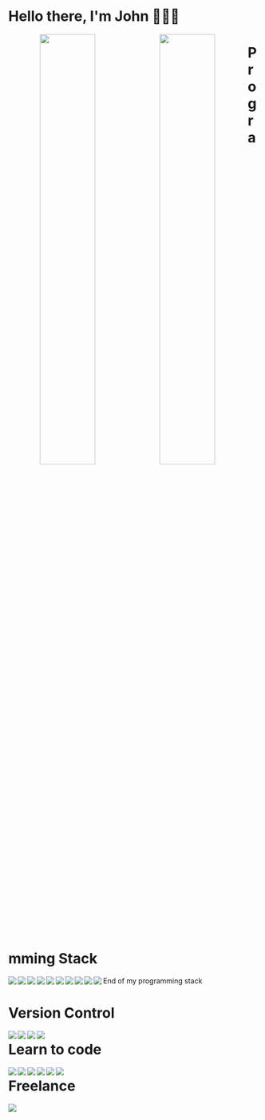 # Hello there, I'm John 👋👋👋
<p align="center">
<img align='left' width='47%' src="https://github-readme-stats.vercel.app/api?username=stevengabule&show_icons=true&theme=radical" />
<img align='left' width='47%' src="https://github-readme-stats.vercel.app/api/top-langs/?username=stevengabule&layout=compact" />
</p>



# Programming Stack
<img align='left' src="https://img.shields.io/badge/javascript-%23323330.svg?style=for-the-badge&logo=javascript&logoColor=%23F7DF1E" />
<img align='left' src="https://img.shields.io/badge/php-%23777BB4.svg?style=for-the-badge&logo=php&logoColor=white" />
<img align='left' src="https://img.shields.io/badge/typescript-%23007ACC.svg?style=for-the-badge&logo=typescript&logoColor=white" />
<img align='left' src="https://img.shields.io/badge/react-%2320232a.svg?style=for-the-badge&logo=react&logoColor=%2361DAFB" />


<img align='left' src="https://img.shields.io/badge/Next-black?style=for-the-badge&logo=next.js&logoColor=white" />
<img align='left' src="https://img.shields.io/badge/node.js-6DA55F?style=for-the-badge&logo=node.js&logoColor=white" />
<img align='left' src="https://img.shields.io/badge/laravel-%23FF2D20.svg?style=for-the-badge&logo=laravel&logoColor=white" />
<img align='left' src="https://img.shields.io/badge/postgres-%23316192.svg?style=for-the-badge&logo=postgresql&logoColor=white" />
<img align='left' src="https://img.shields.io/badge/mysql-%2300f.svg?style=for-the-badge&logo=mysql&logoColor=white" />
<img align='left' src="https://img.shields.io/badge/MongoDB-%234ea94b.svg?style=for-the-badge&logo=mongodb&logoColor=white" />

End of my programming stack


# Version Control
<img align='left' src="https://img.shields.io/badge/bitbucket-%230047B3.svg?style=for-the-badge&logo=bitbucket&logoColor=white" />
<img align='left' src="https://img.shields.io/badge/git-%23F05033.svg?style=for-the-badge&logo=git&logoColor=white" />
<img align='left' src="https://img.shields.io/badge/github-%23121011.svg?style=for-the-badge&logo=github&logoColor=white" />
<img align='left' src="https://img.shields.io/badge/gitlab-%23181717.svg?style=for-the-badge&logo=gitlab&logoColor=white" />

# Learn to code
<img align='left' src="https://img.shields.io/badge/Codewars-B1361E?style=for-the-badge&logo=codewars&logoColor=grey" />
<img align='left' src="https://img.shields.io/badge/Freecodecamp-%23123.svg?&style=for-the-badge&logo=freecodecamp&logoColor=green" />
<img align='left' src="https://img.shields.io/badge/GeeksforGeeks-gray?style=for-the-badge&logo=geeksforgeeks&logoColor=35914c" />
<img align='left' src="https://img.shields.io/badge/MDN_Web_Docs-black?style=for-the-badge&logo=mdnwebdocs&logoColor=white" />
<img align='left' src="https://img.shields.io/badge/Pluralsight-EE3057?style=for-the-badge&logo=pluralsight&logoColor=white" />
<img align='left' src="https://img.shields.io/badge/Udemy-A435F0?style=for-the-badge&logo=Udemy&logoColor=white" />
                       
# Freelance
<img align='left' src="https://img.shields.io/badge/UpWork-6FDA44?style=for-the-badge&logo=Upwork&logoColor=white" />
